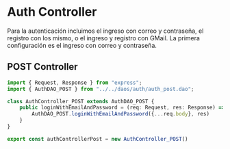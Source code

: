 # Auth Controller

Para la autenticación incluimos el ingreso con correo y contraseña, el registro con los mismo, o el ingreso y registro con GMail. La primera configuración es el ingreso con correo y contraseña.

## POST Controller

```ts
import { Request, Response } from "express";
import { AuthDAO_POST } from "../../daos/auth/auth_post.dao";

class AuthController_POST extends AuthDAO_POST {
    public loginWithEmailAndPassword = (req: Request, res: Response) => {
        AuthDAO_POST.loginWithEmailAndPassword({...req.body}, res)
    }
}

export const authControllerPost = new AuthController_POST()
```

